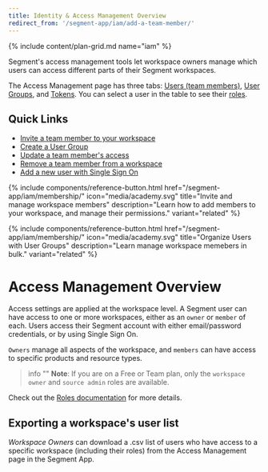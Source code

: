```yaml
---
title: Identity & Access Management Overview
redirect_from: '/segment-app/iam/add-a-team-member/'
---
```

{% include content/plan-grid.md name="iam" %}


Segment's access management tools let workspace owners manage which users can access different parts of their Segment workspaces.



The Access Management page has three tabs: [Users (team members)](/docs/segment-app/iam/concepts/#team-members), [User Groups](/docs/segment-app/iam/concepts/#user-groups), and [Tokens](/docs/segment-app/iam/concepts/#tokens). You can select a user in the table to see their [roles](/docs/segment-app/iam/roles).

## Quick Links
- [Invite a team member to your workspace](/docs/segment-app/iam/membership/#invite-a-new-team-member)
- [Create a User Group](/docs/segment-app/iam/membership/#create-a-new-user-group)
- [Update a team member's access](/docs/segment-app/iam/membership#change-a-team-members-access)
- [Remove a team member from a workspace](/docs/segment-app/iam/membership/#remove-a-team-member-from-your-workspace)
- [Add a new user with Single Sign On](/docs/segment-app/iam/membership/#team-management-with-single-sign-on)

{% include components/reference-button.html href="/segment-app/iam/membership/" icon="media/academy.svg" title="Invite and manage workspace members" description="Learn how to add members to your workspace, and manage their permissions." variant="related" %}

{% include components/reference-button.html href="/segment-app/iam/membership/" icon="media/academy.svg" title="Organize Users with User Groups" description="Learn manage workspace memebers in bulk." variant="related" %}

# Access Management Overview

Access settings are applied at the workspace level. A Segment user can have access to one or more workspaces, either as an `owner` or `member` of each.
Users access their Segment account with either email/password credentials, or by using Single Sign On.

`Owners` manage all aspects of the workspace, and `members` can have access to specific products and resource types.

> info ""
> **Note**: If you are on a Free or Team plan, only the `workspace owner` and `source admin` roles are available.

Check out the [Roles documentation](/docs/segment-app/iam/roles/) for more details.

## Exporting a workspace's user list

*Workspace Owners* can download a .csv list of users who have access to a specific workspace (including their roles) from the Access Management page in the Segment App.
